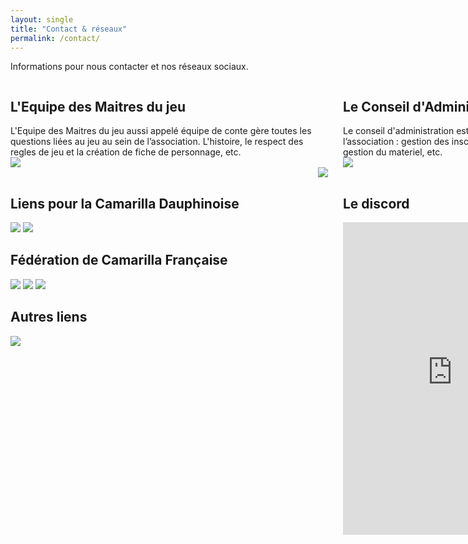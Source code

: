 ```yaml
---
layout: single
title: "Contact & réseaux"
permalink: /contact/
---
```

Informations pour nous contacter et nos réseaux sociaux.
<div style="display: grid; grid-template-columns: 1fr 1fr; gap: 2rem;">
 <div style="min-width:500px;max-width:500px; ">
 <h2> L'Equipe des Maitres du jeu</h2>
L'Equipe des Maitres du jeu aussi appelé équipe de conte gère toutes les questions liées au jeu au sein de l’association. L'histoire, le respect des regles de jeu et la création de fiche de personnage, etc. <br/>
<a href="mailto:conte.grenoble@gmail.com"><img src="https://img.shields.io/badge/Email-conte.grenoble@gmail.com-blue?style=for-the-badge&logo=gmail&logoColor=white"></a>


 </div>
 <div style="min-width:500px;max-width:500px; ">
 <h2> Le Conseil d'Administration</h2>
Le conseil d'administration est chargé de toutes les questions Hors-Jeu de l’association : gestion des inscriptions, de la salle, de la trésorerie, de la gestion du materiel, etc. <br/>
<a href="mailto:ca.gratianopolis@gmail.com"><img src="https://img.shields.io/badge/Email-ca.gratianopolis@gmail.com-blue?style=for-the-badge&logo=gmail&logoColor=white"></a>


</div>
</div>
<div style="display: grid; grid-template-columns: 350px 300px 350px;">
<div style="min-width:500px;max-width:500px; "></div>
<div style="text-align: center;">
  <img src="{{ site.baseurl }}/assets/separator.svg"  style="" >
</div>
<div style="min-width:500px;max-width:500px; "></div>
</div>
<div style="display: grid; grid-template-columns: 1fr 1fr; gap: 2rem;">
  <!-- Colonne Liens utiles -->
 <div style="min-width:500px;max-width:500px; ">
  <h2>Liens pour la Camarilla Dauphinoise</h2>
  <a href="https://facebook.com/camarilla.dauphinoise"><img src="https://img.shields.io/badge/Facebook-Suivre-1877F2?style=for-the-badge&logo=facebook&logoColor=white"></a>
  <a href="https://discord.gg/wTGMEGVcWk"><img src="https://img.shields.io/badge/Discord%20-Rejoindre%20le%20discord-5865F2?style=for-the-badge&logo=discord&logoColor=white"></a>

 <h2>Fédération de Camarilla Française</h2>
  <a href="https://facebook.com/Federation.Camarilla.France"><img src="https://img.shields.io/badge/Facebook-Suivre-1877F2?style=for-the-badge&logo=facebook&logoColor=white"></a>
  <a href="http://www.camarilla-fr.com/forum/index.php"><img src="https://img.shields.io/badge/Forum-Communauté-orange?style=for-the-badge&logo=phpbb&logoColor=white"></a>
  <a href="https://camarilla-fr.com/"><img src="https://img.shields.io/badge/Site-Voir-red?style=for-the-badge&logo=internetarchive&logoColor=white"></a>



 <h2>Autres liens</h2>
  <a href="https://fr.wikipedia.org/wiki/Vampire:_La_Mascarade"><img src="https://img.shields.io/badge/Wiki-Vampire-red?style=for-the-badge&logo=wikipedia&logoColor=white"></a>


  </div>
    <!-- Colonne Widget Discord -->
 <div style="min-width:500px;max-width:500px; ">
    <h2>Le discord</h2>
<iframe src="https://discord.com/widget?id=626455168116064297&theme=dark" width="350" height="500" allowtransparency="true" frameborder="0" sandbox="allow-popups allow-popups-to-escape-sandbox allow-same-origin allow-scripts"></iframe>
  </div>
</div>




